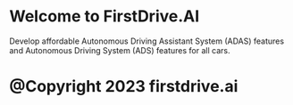 # Welcome to FirstDrive.AI

Develop affordable Autonomous Driving Assistant System (ADAS) features and Autonomous Driving System (ADS) features for all cars.

# @Copyright 2023 firstdrive.ai
